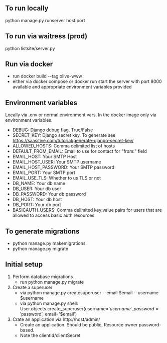 ## To run locally ##
python manage.py runserver host:port

## To run via waitress (prod) ##
python listsite/server.py

## Run via docker ##
- run docker build --tag olive-www .
- either via docker compose or docker run start the server with port 8000 available and appropriate environment variables provided

## Environment variables ##
Locally via .env or normal environment vars. In the docker image only via environment variables.

- DEBUG: Django debug flag, True/False
- SECRET_KEY: Django secret key. To generate see https://saasitive.com/tutorial/generate-django-secret-key/
- ALLOWED_HOSTS: Comma delimited list of hosts
- DEFAULT_FROM_EMAIL: Email to use for contact for "from:" field
- EMAIL_HOST: Your SMTP Host
- EMAIL_HOST_USER: Your SMTP username
- EMAIL_HOST_PASSWORD: Your SMTP password
- EMAIL_PORT: Your SMTP port
- EMAIL_USE_TLS: Whether to us TLS or not
- DB_NAME: Your db name
- DB_USER: Your db user
- DB_PASSWORD: Your db password
- DB_HOST: Your db host
- DB_PORT: Your db port
- BASICAUTH_USERS: Comma delimited key:value pairs for users that are allowed to access basic auth resources

## To generate migrations ##
- python manage.py makemigrations
- python manage.py migrate

## Initial setup ##
1. Perform database migrations
    - run python manage.py migrate
2. Create a superuser
    - via python manage.py createsuperuser --email $email --username $username
    - via python manage.py shell: User.objects.create_superuser(username='$username', password='$password', email='$email')
3. Crate an application via  http://host/admin/
    - Create an application. Should be public, Resource owner password-based.
    - Note the clientId/clientSecret
